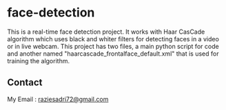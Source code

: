 # face-detection
This is a real-time face detection project. It works with Haar CasCade algorithm which uses black and whiter filters for detecting faces in a video or in live webcam.
This project has two files, a main python script for code and another named "haarcascade_frontalface_default.xml" that is used for training the algorithm.


## Contact
My Email : raziesadri72@gmail.com
